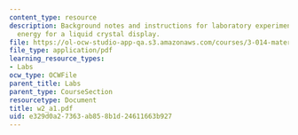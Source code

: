 ```yaml
---
content_type: resource
description: Background notes and instructions for laboratory experiments on switching
  energy for a liquid crystal display.
file: https://ol-ocw-studio-app-qa.s3.amazonaws.com/courses/3-014-materials-laboratory-fall-2006/e329d0a27363ab858b1d24611663b927_w2_a1.pdf
file_type: application/pdf
learning_resource_types:
- Labs
ocw_type: OCWFile
parent_title: Labs
parent_type: CourseSection
resourcetype: Document
title: w2_a1.pdf
uid: e329d0a2-7363-ab85-8b1d-24611663b927
---
```

